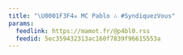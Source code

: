 ```yaml
---
title: "\U0001F3F4‍☠️ MC Pablo ∴ #SyndiquezVous"
params:
  feedlink: https://mamot.fr/@p4bl0.rss
  feedid: 5ec359432313ac160f7839f96615553a
---
```

